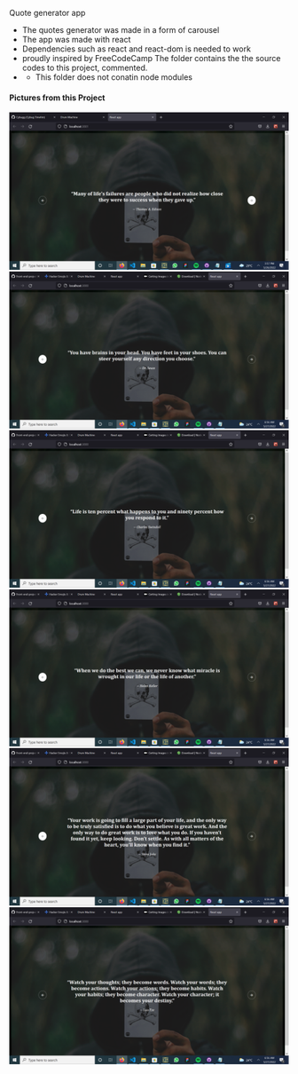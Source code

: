 Quote generator app 
- The quotes generator was made in a form of carousel 
- The app was made with react
- Dependencies such as react and react-dom is needed to work
- proudly inspired by FreeCodeCamp
The folder contains the the source codes to this project, commented.
- - This folder does not conatin node modules

<h4>Pictures from this Project</h4>
<img  src="./public/Screenshot (62).png"/>
<img  src="./public/Screenshot (63).png"/>
<img  src="./public/Screenshot (64).png"/>
<img  src="./public/Screenshot (65).png"/>
<img  src="./public/Screenshot (66).png"/>
<img  src="./public/Screenshot (67).png"/>